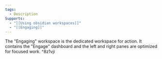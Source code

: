 ```yaml
---
tags:
  - Description
Supports:
  - "[[Using obsidian workspaces]]"
  - "[[Engaging]]"
---
```

The "Engaging" workspace is the dedicated workspace for action. It contains the "Engage" dashboard and the left and right panes are optimized for focused work.  ^8z1vji